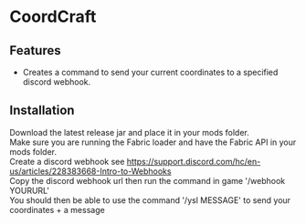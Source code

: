 # CoordCraft
## Features

- Creates a command to send your current coordinates to a specified discord webhook.


## Installation

Download the latest release jar and place it in your mods folder. 
<br>
Make sure you are running the Fabric loader and have the Fabric API in your mods folder. <br>
Create a discord webhook see https://support.discord.com/hc/en-us/articles/228383668-Intro-to-Webhooks
<br>
Copy the discord webhook url then run the command in game '/webhook YOURURL'
<br>
You should then be able to use the command '/ysl MESSAGE' to send your coordinates + a message
